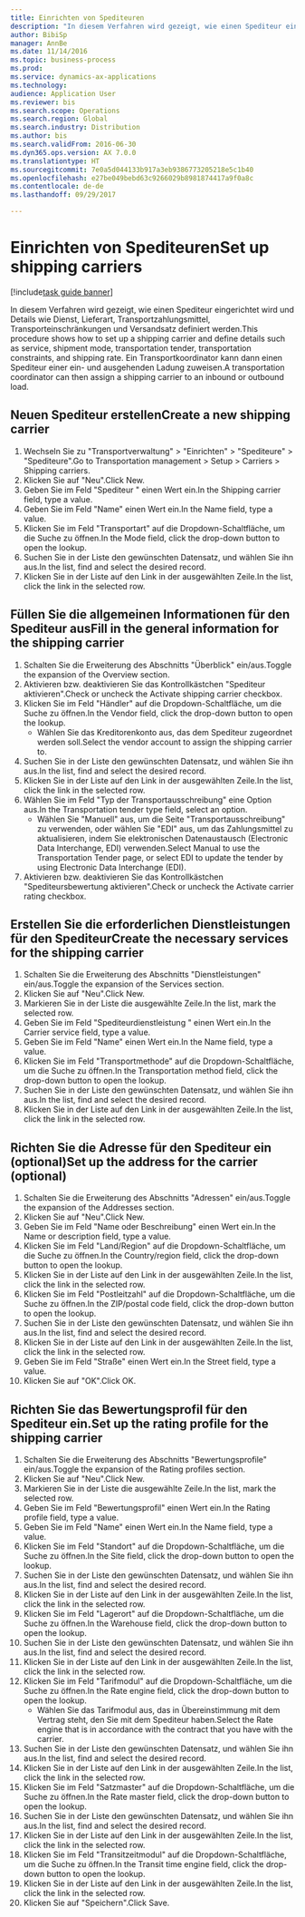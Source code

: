 ```yaml
--- 
title: Einrichten von Spediteuren
description: "In diesem Verfahren wird gezeigt, wie einen Spediteur eingerichtet wird und Details wie Dienst, Lieferart, Transportzahlungsmittel, Transporteinschränkungen und Versandsatz definiert werden."
author: BibiSp
manager: AnnBe
ms.date: 11/14/2016
ms.topic: business-process
ms.prod: 
ms.service: dynamics-ax-applications
ms.technology: 
audience: Application User
ms.reviewer: bis
ms.search.scope: Operations
ms.search.region: Global
ms.search.industry: Distribution
ms.author: bis
ms.search.validFrom: 2016-06-30
ms.dyn365.ops.version: AX 7.0.0
ms.translationtype: HT
ms.sourcegitcommit: 7e0a5d044133b917a3eb9386773205218e5c1b40
ms.openlocfilehash: e27be049bebd63c9266029b8981874417a9f0a8c
ms.contentlocale: de-de
ms.lasthandoff: 09/29/2017

---
```

# <a name="set-up-shipping-carriers"></a><span data-ttu-id="8cef3-103">Einrichten von Spediteuren</span><span class="sxs-lookup"><span data-stu-id="8cef3-103">Set up shipping carriers</span></span>

[!include[task guide banner](../../includes/task-guide-banner.md)]

<span data-ttu-id="8cef3-104">In diesem Verfahren wird gezeigt, wie einen Spediteur eingerichtet wird und Details wie Dienst, Lieferart, Transportzahlungsmittel, Transporteinschränkungen und Versandsatz definiert werden.</span><span class="sxs-lookup"><span data-stu-id="8cef3-104">This procedure shows how to set up a shipping carrier and define details such as service, shipment mode, transportation tender, transportation constraints, and shipping rate.</span></span> <span data-ttu-id="8cef3-105">Ein Transportkoordinator kann dann einen Spediteur einer ein- und ausgehenden Ladung zuweisen.</span><span class="sxs-lookup"><span data-stu-id="8cef3-105">A transportation coordinator can then assign a shipping carrier to an inbound or outbound load.</span></span>


## <a name="create-a-new-shipping-carrier"></a><span data-ttu-id="8cef3-106">Neuen Spediteur erstellen</span><span class="sxs-lookup"><span data-stu-id="8cef3-106">Create a new shipping carrier</span></span>
1. <span data-ttu-id="8cef3-107">Wechseln Sie zu "Transportverwaltung" > "Einrichten" > "Spediteure" > "Spediteure".</span><span class="sxs-lookup"><span data-stu-id="8cef3-107">Go to Transportation management > Setup > Carriers > Shipping carriers.</span></span>
2. <span data-ttu-id="8cef3-108">Klicken Sie auf "Neu".</span><span class="sxs-lookup"><span data-stu-id="8cef3-108">Click New.</span></span>
3. <span data-ttu-id="8cef3-109">Geben Sie im Feld "Spediteur " einen Wert ein.</span><span class="sxs-lookup"><span data-stu-id="8cef3-109">In the Shipping carrier field, type a value.</span></span>
4. <span data-ttu-id="8cef3-110">Geben Sie im Feld "Name" einen Wert ein.</span><span class="sxs-lookup"><span data-stu-id="8cef3-110">In the Name field, type a value.</span></span>
5. <span data-ttu-id="8cef3-111">Klicken Sie im Feld "Transportart" auf die Dropdown-Schaltfläche, um die Suche zu öffnen.</span><span class="sxs-lookup"><span data-stu-id="8cef3-111">In the Mode field, click the drop-down button to open the lookup.</span></span>
6. <span data-ttu-id="8cef3-112">Suchen Sie in der Liste den gewünschten Datensatz, und wählen Sie ihn aus.</span><span class="sxs-lookup"><span data-stu-id="8cef3-112">In the list, find and select the desired record.</span></span>
7. <span data-ttu-id="8cef3-113">Klicken Sie in der Liste auf den Link in der ausgewählten Zeile.</span><span class="sxs-lookup"><span data-stu-id="8cef3-113">In the list, click the link in the selected row.</span></span>

## <a name="fill-in-the-general-information-for-the-shipping-carrier"></a><span data-ttu-id="8cef3-114">Füllen Sie die allgemeinen Informationen für den Spediteur aus</span><span class="sxs-lookup"><span data-stu-id="8cef3-114">Fill in the general information for the shipping carrier</span></span>
1. <span data-ttu-id="8cef3-115">Schalten Sie die Erweiterung des Abschnitts "Überblick" ein/aus.</span><span class="sxs-lookup"><span data-stu-id="8cef3-115">Toggle the expansion of the Overview section.</span></span>
2. <span data-ttu-id="8cef3-116">Aktivieren bzw. deaktivieren Sie das Kontrollkästchen "Spediteur aktivieren".</span><span class="sxs-lookup"><span data-stu-id="8cef3-116">Check or uncheck the Activate shipping carrier checkbox.</span></span>
3. <span data-ttu-id="8cef3-117">Klicken Sie im Feld "Händler" auf die Dropdown-Schaltfläche, um die Suche zu öffnen.</span><span class="sxs-lookup"><span data-stu-id="8cef3-117">In the Vendor field, click the drop-down button to open the lookup.</span></span>
    * <span data-ttu-id="8cef3-118">Wählen Sie das Kreditorenkonto aus, das dem Spediteur zugeordnet werden soll.</span><span class="sxs-lookup"><span data-stu-id="8cef3-118">Select the vendor account to assign the shipping carrier to.</span></span>  
4. <span data-ttu-id="8cef3-119">Suchen Sie in der Liste den gewünschten Datensatz, und wählen Sie ihn aus.</span><span class="sxs-lookup"><span data-stu-id="8cef3-119">In the list, find and select the desired record.</span></span>
5. <span data-ttu-id="8cef3-120">Klicken Sie in der Liste auf den Link in der ausgewählten Zeile.</span><span class="sxs-lookup"><span data-stu-id="8cef3-120">In the list, click the link in the selected row.</span></span>
6. <span data-ttu-id="8cef3-121">Wählen Sie im Feld "Typ der Transportausschreibung" eine Option aus.</span><span class="sxs-lookup"><span data-stu-id="8cef3-121">In the Transportation tender type field, select an option.</span></span>
    * <span data-ttu-id="8cef3-122">Wählen Sie "Manuell" aus, um die Seite "Transportausschreibung" zu verwenden, oder wählen Sie "EDI" aus, um das Zahlungsmittel zu aktualisieren, indem Sie elektronischen Datenaustausch (Electronic Data Interchange, EDI) verwenden.</span><span class="sxs-lookup"><span data-stu-id="8cef3-122">Select Manual to use the Transportation Tender page, or select EDI to update the tender by using Electronic Data Interchange (EDI).</span></span>  
7. <span data-ttu-id="8cef3-123">Aktivieren bzw. deaktivieren Sie das Kontrollkästchen "Spediteursbewertung aktivieren".</span><span class="sxs-lookup"><span data-stu-id="8cef3-123">Check or uncheck the Activate carrier rating checkbox.</span></span>

## <a name="create-the-necessary-services-for-the-shipping-carrier"></a><span data-ttu-id="8cef3-124">Erstellen Sie die erforderlichen Dienstleistungen für den Spediteur</span><span class="sxs-lookup"><span data-stu-id="8cef3-124">Create the necessary services for the shipping carrier</span></span>
1. <span data-ttu-id="8cef3-125">Schalten Sie die Erweiterung des Abschnitts "Dienstleistungen" ein/aus.</span><span class="sxs-lookup"><span data-stu-id="8cef3-125">Toggle the expansion of the Services section.</span></span>
2. <span data-ttu-id="8cef3-126">Klicken Sie auf "Neu".</span><span class="sxs-lookup"><span data-stu-id="8cef3-126">Click New.</span></span>
3. <span data-ttu-id="8cef3-127">Markieren Sie in der Liste die ausgewählte Zeile.</span><span class="sxs-lookup"><span data-stu-id="8cef3-127">In the list, mark the selected row.</span></span>
4. <span data-ttu-id="8cef3-128">Geben Sie im Feld "Spediteurdienstleistung " einen Wert ein.</span><span class="sxs-lookup"><span data-stu-id="8cef3-128">In the Carrier service field, type a value.</span></span>
5. <span data-ttu-id="8cef3-129">Geben Sie im Feld "Name" einen Wert ein.</span><span class="sxs-lookup"><span data-stu-id="8cef3-129">In the Name field, type a value.</span></span>
6. <span data-ttu-id="8cef3-130">Klicken Sie im Feld "Transportmethode" auf die Dropdown-Schaltfläche, um die Suche zu öffnen.</span><span class="sxs-lookup"><span data-stu-id="8cef3-130">In the Transportation method field, click the drop-down button to open the lookup.</span></span>
7. <span data-ttu-id="8cef3-131">Suchen Sie in der Liste den gewünschten Datensatz, und wählen Sie ihn aus.</span><span class="sxs-lookup"><span data-stu-id="8cef3-131">In the list, find and select the desired record.</span></span>
8. <span data-ttu-id="8cef3-132">Klicken Sie in der Liste auf den Link in der ausgewählten Zeile.</span><span class="sxs-lookup"><span data-stu-id="8cef3-132">In the list, click the link in the selected row.</span></span>

## <a name="set-up-the-address-for-the-carrier-optional"></a><span data-ttu-id="8cef3-133">Richten Sie die Adresse für den Spediteur ein (optional)</span><span class="sxs-lookup"><span data-stu-id="8cef3-133">Set up the address for the carrier (optional)</span></span>
1. <span data-ttu-id="8cef3-134">Schalten Sie die Erweiterung des Abschnitts "Adressen" ein/aus.</span><span class="sxs-lookup"><span data-stu-id="8cef3-134">Toggle the expansion of the Addresses section.</span></span>
2. <span data-ttu-id="8cef3-135">Klicken Sie auf "Neu".</span><span class="sxs-lookup"><span data-stu-id="8cef3-135">Click New.</span></span>
3. <span data-ttu-id="8cef3-136">Geben Sie im Feld "Name oder Beschreibung" einen Wert ein.</span><span class="sxs-lookup"><span data-stu-id="8cef3-136">In the Name or description field, type a value.</span></span>
4. <span data-ttu-id="8cef3-137">Klicken Sie im Feld "Land/Region" auf die Dropdown-Schaltfläche, um die Suche zu öffnen.</span><span class="sxs-lookup"><span data-stu-id="8cef3-137">In the Country/region field, click the drop-down button to open the lookup.</span></span>
5. <span data-ttu-id="8cef3-138">Klicken Sie in der Liste auf den Link in der ausgewählten Zeile.</span><span class="sxs-lookup"><span data-stu-id="8cef3-138">In the list, click the link in the selected row.</span></span>
6. <span data-ttu-id="8cef3-139">Klicken Sie im Feld "Postleitzahl" auf die Dropdown-Schaltfläche, um die Suche zu öffnen.</span><span class="sxs-lookup"><span data-stu-id="8cef3-139">In the ZIP/postal code field, click the drop-down button to open the lookup.</span></span>
7. <span data-ttu-id="8cef3-140">Suchen Sie in der Liste den gewünschten Datensatz, und wählen Sie ihn aus.</span><span class="sxs-lookup"><span data-stu-id="8cef3-140">In the list, find and select the desired record.</span></span>
8. <span data-ttu-id="8cef3-141">Klicken Sie in der Liste auf den Link in der ausgewählten Zeile.</span><span class="sxs-lookup"><span data-stu-id="8cef3-141">In the list, click the link in the selected row.</span></span>
9. <span data-ttu-id="8cef3-142">Geben Sie im Feld "Straße" einen Wert ein.</span><span class="sxs-lookup"><span data-stu-id="8cef3-142">In the Street field, type a value.</span></span>
10. <span data-ttu-id="8cef3-143">Klicken Sie auf "OK".</span><span class="sxs-lookup"><span data-stu-id="8cef3-143">Click OK.</span></span>

## <a name="set-up-the-rating-profile-for-the-shipping-carrier"></a><span data-ttu-id="8cef3-144">Richten Sie das Bewertungsprofil für den Spediteur ein.</span><span class="sxs-lookup"><span data-stu-id="8cef3-144">Set up the rating profile for the shipping carrier</span></span>
1. <span data-ttu-id="8cef3-145">Schalten Sie die Erweiterung des Abschnitts "Bewertungsprofile" ein/aus.</span><span class="sxs-lookup"><span data-stu-id="8cef3-145">Toggle the expansion of the Rating profiles section.</span></span>
2. <span data-ttu-id="8cef3-146">Klicken Sie auf "Neu".</span><span class="sxs-lookup"><span data-stu-id="8cef3-146">Click New.</span></span>
3. <span data-ttu-id="8cef3-147">Markieren Sie in der Liste die ausgewählte Zeile.</span><span class="sxs-lookup"><span data-stu-id="8cef3-147">In the list, mark the selected row.</span></span>
4. <span data-ttu-id="8cef3-148">Geben Sie im Feld "Bewertungsprofil" einen Wert ein.</span><span class="sxs-lookup"><span data-stu-id="8cef3-148">In the Rating profile field, type a value.</span></span>
5. <span data-ttu-id="8cef3-149">Geben Sie im Feld "Name" einen Wert ein.</span><span class="sxs-lookup"><span data-stu-id="8cef3-149">In the Name field, type a value.</span></span>
6. <span data-ttu-id="8cef3-150">Klicken Sie im Feld "Standort" auf die Dropdown-Schaltfläche, um die Suche zu öffnen.</span><span class="sxs-lookup"><span data-stu-id="8cef3-150">In the Site field, click the drop-down button to open the lookup.</span></span>
7. <span data-ttu-id="8cef3-151">Suchen Sie in der Liste den gewünschten Datensatz, und wählen Sie ihn aus.</span><span class="sxs-lookup"><span data-stu-id="8cef3-151">In the list, find and select the desired record.</span></span>
8. <span data-ttu-id="8cef3-152">Klicken Sie in der Liste auf den Link in der ausgewählten Zeile.</span><span class="sxs-lookup"><span data-stu-id="8cef3-152">In the list, click the link in the selected row.</span></span>
9. <span data-ttu-id="8cef3-153">Klicken Sie im Feld "Lagerort" auf die Dropdown-Schaltfläche, um die Suche zu öffnen.</span><span class="sxs-lookup"><span data-stu-id="8cef3-153">In the Warehouse field, click the drop-down button to open the lookup.</span></span>
10. <span data-ttu-id="8cef3-154">Suchen Sie in der Liste den gewünschten Datensatz, und wählen Sie ihn aus.</span><span class="sxs-lookup"><span data-stu-id="8cef3-154">In the list, find and select the desired record.</span></span>
11. <span data-ttu-id="8cef3-155">Klicken Sie in der Liste auf den Link in der ausgewählten Zeile.</span><span class="sxs-lookup"><span data-stu-id="8cef3-155">In the list, click the link in the selected row.</span></span>
12. <span data-ttu-id="8cef3-156">Klicken Sie im Feld "Tarifmodul" auf die Dropdown-Schaltfläche, um die Suche zu öffnen.</span><span class="sxs-lookup"><span data-stu-id="8cef3-156">In the Rate engine field, click the drop-down button to open the lookup.</span></span>
    * <span data-ttu-id="8cef3-157">Wählen Sie das Tarifmodul aus, das in Übereinstimmung mit dem Vertrag steht, den Sie mit dem Spediteur haben.</span><span class="sxs-lookup"><span data-stu-id="8cef3-157">Select the Rate engine that is in accordance with the contract that you have with the carrier.</span></span>  
13. <span data-ttu-id="8cef3-158">Suchen Sie in der Liste den gewünschten Datensatz, und wählen Sie ihn aus.</span><span class="sxs-lookup"><span data-stu-id="8cef3-158">In the list, find and select the desired record.</span></span>
14. <span data-ttu-id="8cef3-159">Klicken Sie in der Liste auf den Link in der ausgewählten Zeile.</span><span class="sxs-lookup"><span data-stu-id="8cef3-159">In the list, click the link in the selected row.</span></span>
15. <span data-ttu-id="8cef3-160">Klicken Sie im Feld "Satzmaster" auf die Dropdown-Schaltfläche, um die Suche zu öffnen.</span><span class="sxs-lookup"><span data-stu-id="8cef3-160">In the Rate master field, click the drop-down button to open the lookup.</span></span>
16. <span data-ttu-id="8cef3-161">Suchen Sie in der Liste den gewünschten Datensatz, und wählen Sie ihn aus.</span><span class="sxs-lookup"><span data-stu-id="8cef3-161">In the list, find and select the desired record.</span></span>
17. <span data-ttu-id="8cef3-162">Klicken Sie in der Liste auf den Link in der ausgewählten Zeile.</span><span class="sxs-lookup"><span data-stu-id="8cef3-162">In the list, click the link in the selected row.</span></span>
18. <span data-ttu-id="8cef3-163">Klicken Sie im Feld "Transitzeitmodul" auf die Dropdown-Schaltfläche, um die Suche zu öffnen.</span><span class="sxs-lookup"><span data-stu-id="8cef3-163">In the Transit time engine field, click the drop-down button to open the lookup.</span></span>
19. <span data-ttu-id="8cef3-164">Klicken Sie in der Liste auf den Link in der ausgewählten Zeile.</span><span class="sxs-lookup"><span data-stu-id="8cef3-164">In the list, click the link in the selected row.</span></span>
20. <span data-ttu-id="8cef3-165">Klicken Sie auf "Speichern".</span><span class="sxs-lookup"><span data-stu-id="8cef3-165">Click Save.</span></span>


